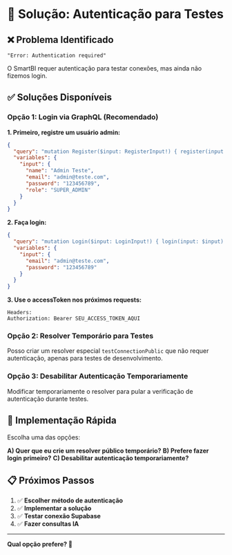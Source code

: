 # 🔐 Solução: Autenticação para Testes

## ❌ Problema Identificado
```
"Error: Authentication required"
```

O SmartBI requer autenticação para testar conexões, mas ainda não fizemos login.

## ✅ Soluções Disponíveis

### Opção 1: Login via GraphQL (Recomendado)

**1. Primeiro, registre um usuário admin:**
```json
{
  "query": "mutation Register($input: RegisterInput!) { register(input: $input) { success message data { user { id email name role } accessToken refreshToken } } }",
  "variables": {
    "input": {
      "name": "Admin Teste",
      "email": "admin@teste.com",
      "password": "123456789",
      "role": "SUPER_ADMIN"
    }
  }
}
```

**2. Faça login:**
```json
{
  "query": "mutation Login($input: LoginInput!) { login(input: $input) { success message data { user { id email name role } accessToken refreshToken } } }",
  "variables": {
    "input": {
      "email": "admin@teste.com",
      "password": "123456789"
    }
  }
}
```

**3. Use o accessToken nos próximos requests:**
```
Headers:
Authorization: Bearer SEU_ACCESS_TOKEN_AQUI
```

### Opção 2: Resolver Temporário para Testes

Posso criar um resolver especial `testConnectionPublic` que não requer autenticação, apenas para testes de desenvolvimento.

### Opção 3: Desabilitar Autenticação Temporariamente

Modificar temporariamente o resolver para pular a verificação de autenticação durante testes.

## 🚀 Implementação Rápida

Escolha uma das opções:

**A) Quer que eu crie um resolver público temporário?**
**B) Prefere fazer login primeiro?**
**C) Desabilitar autenticação temporariamente?**

## 📋 Próximos Passos

1. ✅ **Escolher método de autenticação**
2. ✅ **Implementar a solução**
3. ✅ **Testar conexão Supabase**
4. ✅ **Fazer consultas IA**

---

**Qual opção prefere? 🤔**